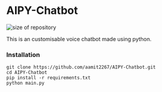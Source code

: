 # AIPY-Chatbot

<img alt="size of repository" src="https://img.shields.io/badge/Size-70%20KB-green.svg">

This is an customisable voice chatbot made using python. 

### Installation

```
git clone https://github.com/aamit2267/AIPY-Chatbot.git
cd AIPY-Chatbot
pip install -r requirements.txt
python main.py
```
